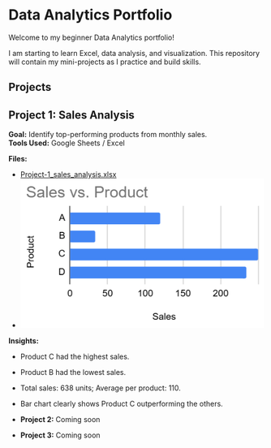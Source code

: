 # Data Analytics Portfolio

Welcome to my beginner Data Analytics portfolio! 

I am starting to learn Excel, data analysis, and visualization. This repository will contain my mini-projects as I practice and build skills.

## Projects


## Project 1: Sales Analysis

**Goal:** Identify top-performing products from monthly sales.  
**Tools Used:** Google Sheets / Excel  

**Files:**  
- [Project-1_sales_analysis.xlsx](Project-1_sales_analysis/Project-1_sales_analysis.xlsx)  
- ![Bar Chart](Project-1_sales_analysis/project-1_chart.png)



**Insights:**  
- Product C had the highest sales.  
- Product B had the lowest sales.  
- Total sales: 638 units; Average per product: 110.  
- Bar chart clearly shows Product C outperforming the others.

  
- **Project 2:** Coming soon
- **Project 3:** Coming soon
